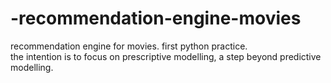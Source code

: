 # -recommendation-engine-movies
recommendation engine for movies.  first python practice.  
the intention is to focus on prescriptive modelling, a step beyond predictive modelling.
